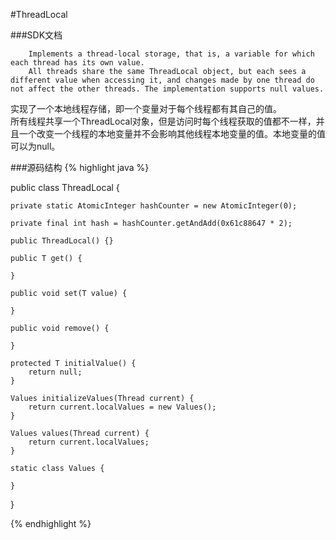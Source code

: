 #ThreadLocal


###SDK文档
```
	Implements a thread-local storage, that is, a variable for which each thread has its own value. 
	All threads share the same ThreadLocal object, but each sees a different value when accessing it, and changes made by one thread do not affect the other threads. The implementation supports null values.
```

实现了一个本地线程存储，即一个变量对于每个线程都有其自己的值。  
所有线程共享一个ThreadLocal对象，但是访问时每个线程获取的值都不一样，并且一个改变一个线程的本地变量并不会影响其他线程本地变量的值。本地变量的值可以为null。


###源码结构
{% highlight java %}

public class ThreadLocal<T> {

	private static AtomicInteger hashCounter = new AtomicInteger(0);
	
	private final int hash = hashCounter.getAndAdd(0x61c88647 * 2);

	public ThreadLocal() {}
	
	public T get() {
					
	}
	
	public void set(T value) {
				
	}
	
	public void remove() {
						
	}
	
	protected T initialValue() {
		return null;
	}
	
	Values initializeValues(Thread current) {
		return current.localValues = new Values();
	}
	
	Values values(Thread current) {
		return current.localValues;
	}
	
	static class Values {
		
	}
}

{% endhighlight %}